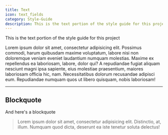 ```yaml
---
title: Text
icon: text_fields
category: Style-Guide
description: This is the text portion of the style guide for this project
---
```


This is the text portion of the style guide for this project

Lorem ipsum dolor sit amet, consectetur adipisicing elit. Possimus commodi, harum quibusdam maxime voluptatum, labore nisi non doloremque veniam eveniet laudantium numquam molestias. Maxime ex repellendus ea laboriosam, labore, dolor qui? A repudiandae fugiat aliquam nesciunt magni ipsa sapiente, eius molestiae praesentium, maiores laboriosam officia hic, nam. Necessitatibus dolorum recusandae adipisci eum. Repudiandae numquam quos ut libero quisquam, nobis laboriosam!

---

## Blockquote

And here's a blockquote

> Lorem ipsum dolor sit amet, consectetur adipisicing elit. Distinctio, at, illum. Numquam quod dicta, deserunt ea iste tenetur soluta delectus!
